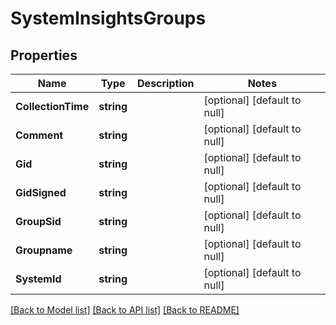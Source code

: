 # SystemInsightsGroups

## Properties
Name | Type | Description | Notes
------------ | ------------- | ------------- | -------------
**CollectionTime** | **string** |  | [optional] [default to null]
**Comment** | **string** |  | [optional] [default to null]
**Gid** | **string** |  | [optional] [default to null]
**GidSigned** | **string** |  | [optional] [default to null]
**GroupSid** | **string** |  | [optional] [default to null]
**Groupname** | **string** |  | [optional] [default to null]
**SystemId** | **string** |  | [optional] [default to null]

[[Back to Model list]](../README.md#documentation-for-models) [[Back to API list]](../README.md#documentation-for-api-endpoints) [[Back to README]](../README.md)

